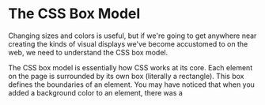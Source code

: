 # The CSS Box Model

Changing sizes and colors is useful, but if we're going to get anywhere near creating the kinds of visual displays we've become accustomed to on the web, we need to understand the CSS box model.

The CSS box model is essentially how CSS works at its core. Each element on the page is surrounded by its own box (literally a rectangle). This box defines the boundaries of an element. You may have noticed that when you added a background color to an element, there was a